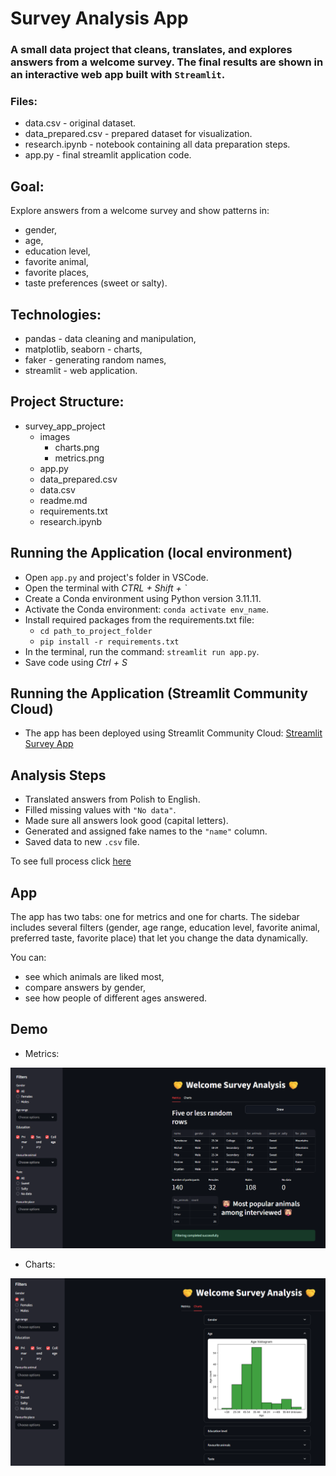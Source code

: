 # Survey Analysis App

### A small data project that cleans, translates, and explores answers from a welcome survey. The final results are shown in an interactive web app built with `Streamlit`.

### Files:

* data.csv - original dataset.
* data_prepared.csv - prepared dataset for visualization.
* research.ipynb - notebook containing all data preparation steps.
* app.py - final streamlit application code.

## Goal:

Explore answers from a welcome survey and show patterns in:
- gender,
- age,
- education level,
- favorite animal,
- favorite places,
- taste preferences (sweet or salty).

## Technologies:

- pandas - data cleaning and manipulation,
- matplotlib, seaborn - charts,
- faker - generating random names,
- streamlit - web application.

## Project Structure: 

- survey_app_project
    - images
        - charts.png
        - metrics.png
    - app.py
    - data_prepared.csv
    - data.csv
    - readme.md
    - requirements.txt
    - research.ipynb

## Running the Application (local environment)

- Open `app.py` and project's folder in VSCode.
- Open the terminal with *CTRL + Shift + `*
- Create a Conda environment using Python version 3.11.11.
- Activate the Conda environment: `conda activate env_name`.
- Install required packages from the requirements.txt file:
    - `cd path_to_project_folder`
    - `pip install -r requirements.txt`
- In the terminal, run the command: `streamlit run app.py`.
- Save code using *Ctrl + S*

## Running the Application (Streamlit Community Cloud)

- The app has been deployed using Streamlit Community Cloud: [Streamlit Survey App](https://surveyapp.streamlit.app/)

## Analysis Steps

- Translated answers from Polish to English.
- Filled missing values with `"No data"`.
- Made sure all answers look good (capital letters).
- Generated and assigned fake names to the `"name"` column.
- Saved data to new `.csv` file. 

To see full process click [here](research.ipynb)

## App

The app has two tabs: one for metrics and one for charts. The sidebar includes several filters (gender, age range, education level, favorite animal, preferred taste, favorite place) that let you change the data dynamically.

You can:
- see which animals are liked most,
- compare answers by gender,
- see how people of different ages answered.

## Demo

- Metrics: 

![metrics](images/metrics.png)

- Charts:

![charts](images/charts.png)

